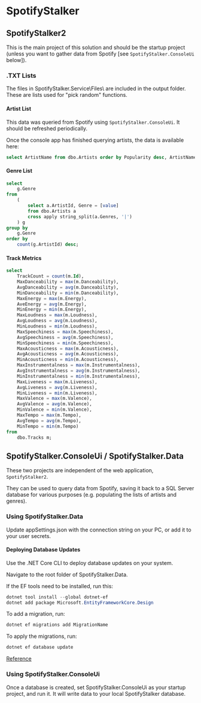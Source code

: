 # SpotifyStalker

## SpotifyStalker2

This is the main project of this solution and should be the startup project (unless you want to gather data from Spotify [see `SpotifyStalker.ConsoleUi` below]).

### .TXT Lists

The files in SpotifyStalker.Service\Files\ are included in the output folder. These are lists used for "pick random" functions.

#### Artist List

This data was queried from Spotify using `SpotifyStalker.ConsoleUi`. It should be refreshed periodically.

Once the console app has finished querying artists, the data is available here:

```sql
select ArtistName from dbo.Artists order by Popularity desc, ArtistName;
```

#### Genre List

```sql
select
    g.Genre
from
    (
        select a.ArtistId, Genre = [value]
        from dbo.Artists a
        cross apply string_split(a.Genres, '|')
    ) g
group by
    g.Genre
order by
    count(g.ArtistId) desc;

```

#### Track Metrics

```sql
select
    TrackCount = count(m.Id),
    MaxDanceability = max(m.Danceability),
    AvgDanceability = avg(m.Danceability),
    MinDanceability = min(m.Danceability),
    MaxEnergy = max(m.Energy),
    AveEnergy = avg(m.Energy),
    MinEnergy = min(m.Energy),
    MaxLoudness = max(m.Loudness),
    AvgLoudness = avg(m.Loudness),
    MinLoudness = min(m.Loudness),
    MaxSpeechiness = max(m.Speechiness),
    AvgSpeechiness = avg(m.Speechiness),
    MinSpeechiness = min(m.Speechiness),
    MaxAcousticness = max(m.Acousticness),
    AvgAcousticness = avg(m.Acousticness),
    MinAcousticness = min(m.Acousticness),
    MaxInstrumentalness = max(m.Instrumentalness),
    AvgInstrumentalness = avg(m.Instrumentalness),
    MinInstrumentalness = min(m.Instrumentalness),
    MaxLiveness = max(m.Liveness),
    AvgLiveness = avg(m.Liveness),
    MinLiveness = min(m.Liveness),
    MaxValence = max(m.Valence),
    AvgValence = avg(m.Valence),
    MinValence = min(m.Valence),
    MaxTempo = max(m.Tempo),
    AvgTempo = avg(m.Tempo),
    MinTempo = min(m.Tempo)
from
    dbo.Tracks m;
```

## SpotifyStalker.ConsoleUi / SpotifyStalker.Data

These two projects are independent of the web application, `SpotifyStalker2`.

They can be used to query data from Spotify, saving it back to a SQL Server database for various purposes (e.g. populating the lists of artists and genres).


### Using SpotifyStalker.Data

Update appSettings.json with the connection string on your PC, or add it to your user secrets.

#### Deploying Database Updates

Use the .NET Core CLI to deploy database updates on your system.

Navigate to the root folder of SpotifyStalker.Data.

If the EF tools need to be installed, run this:

```powershell
dotnet tool install --global dotnet-ef
dotnet add package Microsoft.EntityFrameworkCore.Design
```

To add a migration, run:

```powershell
dotnet ef migrations add MigrationName
```

To apply the migrations, run:

```powershell
dotnet ef database update
```

[Reference](https://docs.microsoft.com/en-us/ef/core/get-started/overview/first-app?tabs=netcore-cli)

### Using SpotifyStalker.ConsoleUi

Once a database is created, set SpotifyStalker.ConsoleUi as your startup project, and run it. It will write data to your local SpotifyStalker database.
